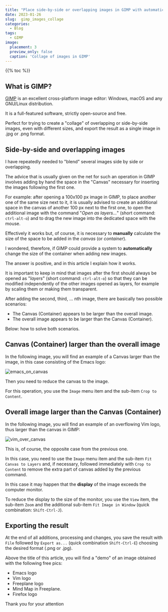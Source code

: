 ```yaml
---
title: "Place side-by-side or overlapping images in GIMP with automatic Container adjustment"
date: 2023-01-26
slug:  gimp_images_collage
categories:
  - Blog
tags:
  - GIMP
image:
  placement: 3
  preview_only: false 
  caption: 'Collage of images in GIMP'
---
```


{{% toc %}}


## What is GIMP?

[GIMP](https://www.gimp.org/) is an excellent cross-platform image editor: Windows, macOS and any GNU/Linux distribution.

It is a full-featured software, strictly open-source and free.

Perfect for trying to create a "collage" of overlapping or side-by-side images, even with different sizes, and export the result as a single image in .jpg or .png format.

## Side-by-side and overlapping images

I have repeatedly needed to "blend" several images side by side or overlapping.

The advice that is usually given on the net for such an operation in GIMP involves adding by hand the space in the "Canvas" necessary for inserting the images following the first one.

For example: after opening a 100x100 px image in GIMP, to place another one of the same size next to it, it is usually advised to create an additional space in the canvas of another 100 px next to the first one, to open the additional image with the command "*Open as layers...*" (short command: `ctrl-alt-o`) and to drag the new image into the dedicated space with the mouse.

Effectively it works but, of course, it is necessary to **manually** calculate the size of the space to be added in the *canvas* (or *container*).

I wondered, therefore, if GIMP could provide a system to **automatically** change the size of the container when adding new images.

The answer is positive, and in this article I explain how it works.

It is important to keep in mind that images after the first should always be opened as "*layers*" (short command: `ctrl-alt-o`) so that they can be modified independently of the other images opened as layers, for example by scaling them or making them transparent.

After adding the second, third, ... nth image, there are basically two possible scenarios:

* The Canvas (Container) appears to be larger than the overall image.
* The overall image appears to be larger than the Canvas (Container).

Below: how to solve both scenarios.

## Canvas (Container) larger than the overall image

In the following image,  you will find an example of a Canvas larger than the image, in this case consisting of the Emacs logo:

![emacs_on_canvas](canvas_on_emacs.png)

Then  you need to reduce the canvas to the image.

For this operation,  you use the `Image` menu item and the sub-item `Crop to Content`.

## Overall image larger than the Canvas (Container)

In the following image,  you will find an example of an overflowing Vim logo, thus larger than the canvas in GIMP:

![vim_over_canvas](vim_over_canvas.png)

This is, of course, the opposite case from the previous one.

In this case,  you need to use the `Image` menu item and the sub-item `Fit Canvas to Layers` and, if necessary, followed immediately with `Crop to Content` to remove the extra part of canvas added by the previous command.

In this case it may happen that the **display** of the image exceeds the computer monitor.

To reduce the display to the size of the monitor,  you use the `View` item, the sub-item `Zoom` and the additional sub-item `Fit Image in Window` (quick combination: `Shift-Ctrl-J`).

## Exporting the result

At the end of all additions, processing and changes, you save the result with `File` followed by `Export as...` (quick combination `Shift-Ctrl-E`) choosing the desired format (.png or .jpg).

Above  the title  of this article,  you will find a "demo" of an image obtained  with the following free pics:

* Emacs logo
* Vim logo
* Freeplane logo
* Mind Map in Freeplane.
* Firefox logo


Thank you for your attention

